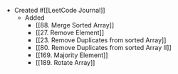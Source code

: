 - Created #[[LeetCode Journal]]
	- Added
		- [[88. Merge Sorted Array]]
		- [[27. Remove Element]]
		- [[23. Remove Duplicates from sorted Array]]
		- [[80. Remove Duplicates from sorted Array II]]
		- [[169. Majority Element]]
		- [[189. Rotate Array]]